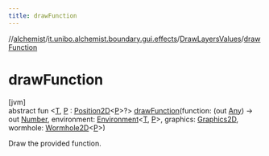 ```yaml
---
title: drawFunction
---
```

//[alchemist](../../../index.html)/[it.unibo.alchemist.boundary.gui.effects](../index.html)/[DrawLayersValues](index.html)/[drawFunction](draw-function.html)



# drawFunction



[jvm]\
abstract fun <[T](draw-function.html), [P](draw-function.html) : [Position2D](../../it.unibo.alchemist.model.interfaces/-position2-d/index.html)<[P](../../it.unibo.alchemist.boundary.wormhole.implementation/-wormhole-swing/index.html)>?> [drawFunction](draw-function.html)(function: (out [Any](https://kotlinlang.org/api/latest/jvm/stdlib/kotlin/-any/index.html)) -> out [Number](https://docs.oracle.com/javase/8/docs/api/java/lang/Number.html), environment: [Environment](../../it.unibo.alchemist.model.interfaces/-environment/index.html)<[T](../-function-drawer/draw-function.html), [P](../../it.unibo.alchemist.boundary.wormhole.implementation/-wormhole-swing/index.html)>, graphics: [Graphics2D](https://docs.oracle.com/javase/8/docs/api/java/awt/Graphics2D.html), wormhole: [Wormhole2D](../../it.unibo.alchemist.boundary.wormhole.interfaces/-wormhole2-d/index.html)<[P](../../it.unibo.alchemist.boundary.wormhole.implementation/-wormhole-swing/index.html)>)



Draw the provided function.





